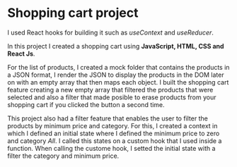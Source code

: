 # Shopping cart project

 I used React hooks for building it such as *useContext* and *useReducer*.
 
 In this project I created a shopping cart using **JavaScript, HTML, CSS and React Js**.

 For the list of products, I created a mock folder that contains the products in a JSON format, I render the JSON to display the products in the DOM later on with an empty array that then maps each object.
 I built the shopping cart feature creating a new empty array that filtered the products that were selected and also a filter that made posible to erase products from your shopping cart if you clicked the button a second time.

  This project also had a filter feature that enables the user to filter the products by minimum price and category. For this, I created a context in which I defined an initial state where I defined the minimum price to zero and category *All*. I called this states on a custom hook that I used inside a function.
When calling the custome hook, I setted the initial state with a filter the category and minimum price.

